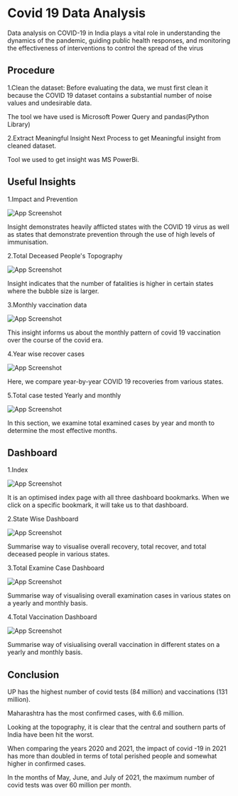 
# Covid 19 Data Analysis
Data analysis on COVID-19 in India plays a vital role in understanding the dynamics of the pandemic, guiding public health responses, and monitoring the effectiveness of interventions to control the spread of the virus

## Procedure
1.Clean the dataset:
Before evaluating the data, we must first clean it because the COVID 19 dataset contains a substantial number of noise values and undesirable data.

The tool we have used is Microsoft Power Query  and pandas(Python Library)

2.Extract Meaningful Insight
Next Process to get Meaningful insight from cleaned dataset.

Tool we used to get insight was MS PowerBi.







## Useful Insights

1.Impact and Prevention

![App Screenshot](https://github.com/RahulB711/Covid19DataAnalysis/blob/main/Screenshots/Impact%20and%20prevention.png?raw=true)

Insight demonstrates heavily afflicted states with the COVID 19 virus as well as states that demonstrate prevention through the use of high levels of immunisation. 

2.Total Deceased People's Topography

![App Screenshot](https://github.com/RahulB711/Covid19DataAnalysis/blob/main/Screenshots/Total%20Deceased%20People's%20Topography.png?raw=true)

Insight indicates that the number of fatalities is higher in certain states where the bubble size is larger. 

3.Monthly vaccination data

![App Screenshot](https://github.com/RahulB711/Covid19DataAnalysis/blob/main/Screenshots/Vaccination%20monthly%20data.png?raw=true)

This insight informs us about the monthly pattern of covid 19 vaccination over the course of the covid era.

4.Year wise recover cases

![App Screenshot](https://github.com/RahulB711/Covid19DataAnalysis/blob/main/Screenshots/Year%20wise%20recover%20cases.png?raw=true)

Here, we compare year-by-year COVID 19 recoveries from various states.

5.Total case tested Yearly and monthly

![App Screenshot](https://github.com/RahulB711/Covid19DataAnalysis/blob/main/Screenshots/total%20tested%20cases.png?raw=true)

In this section, we examine total examined cases by year and month to determine the most effective months. 


## Dashboard

1.Index

![App Screenshot](https://github.com/RahulB711/Covid19DataAnalysis/blob/main/Dashboard/Index.png?raw=true)

It is an optimised index page with all three dashboard bookmarks. When we click on a specific bookmark, it will take us to that dashboard.


2.State Wise Dashboard

![App Screenshot](https://github.com/RahulB711/Covid19DataAnalysis/blob/main/Dashboard/Statewise%20data.png?raw=true)

Summarise way to visualise overall recovery, total recover, and total deceased people in various states.

3.Total Examine Case Dashboard

![App Screenshot](https://github.com/RahulB711/Covid19DataAnalysis/blob/main/Dashboard/India%20test%20wise%20data.png?raw=true)

Summarise way of visualising overall examination cases in various states on a yearly and monthly basis.

4.Total Vaccination Dashboard

![App Screenshot](https://github.com/RahulB711/Covid19DataAnalysis/blob/main/Dashboard/Dose.png?raw=true)

Summarise way of visiualising overall vaccination in different states on a yearly and monthly basis.

## Conclusion

UP has the highest number of covid tests (84 million) and vaccinations (131 million).

Maharashtra has the most confirmed cases, with 6.6 million.

Looking at the topography, it is clear that the central and southern parts of India have been hit the worst.

When comparing the years 2020 and 2021, the impact of covid -19 in 2021 has more than doubled in terms of total perished people and somewhat higher in confirmed cases.

In the months of May, June, and July of 2021, the maximum number of covid tests was over 60 million per month.












